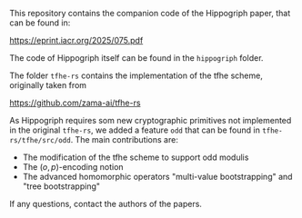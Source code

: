 This repository contains the companion code of the Hippogriph paper, that can be found in:

https://eprint.iacr.org/2025/075.pdf


The code of Hippogriph itself can be found in the `hippogriph` folder.


The folder `tfhe-rs` contains the implementation of the tfhe scheme, originally taken from 

https://github.com/zama-ai/tfhe-rs

As Hippogriph requires som new cryptographic primitives not implemented in the original `tfhe-rs`, we added a feature `odd` that can be found in `tfhe-rs/tfhe/src/odd`. The main contributions are:

- The modification of the tfhe scheme to support odd modulis
- The $(o, p)$-encoding notion
- The advanced homomorphic operators "multi-value bootstrapping" and "tree bootstrapping"


If any questions, contact the authors of the papers.
